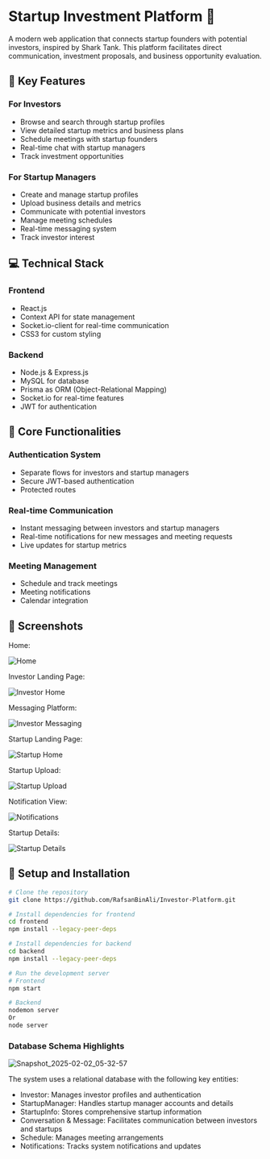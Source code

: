 
# Startup Investment Platform 🚀

A modern web application that connects startup founders with potential investors, inspired by Shark Tank. This platform facilitates direct communication, investment proposals, and business opportunity evaluation.

## 🌟 Key Features

### For Investors
- Browse and search through startup profiles
- View detailed startup metrics and business plans
- Schedule meetings with startup founders
- Real-time chat with startup managers
- Track investment opportunities

### For Startup Managers
- Create and manage startup profiles
- Upload business details and metrics
- Communicate with potential investors
- Manage meeting schedules
- Real-time messaging system
- Track investor interest

## 💻 Technical Stack

### Frontend
- React.js
- Context API for state management
- Socket.io-client for real-time communication
- CSS3 for custom styling

### Backend
- Node.js & Express.js
- MySQL for database
- Prisma as ORM (Object-Relational Mapping)
- Socket.io for real-time features
- JWT for authentication
  

## 🔧 Core Functionalities

### Authentication System
- Separate flows for investors and startup managers
- Secure JWT-based authentication
- Protected routes

### Real-time Communication
- Instant messaging between investors and startup managers
- Real-time notifications for new messages and meeting requests
- Live updates for startup metrics

### Meeting Management
- Schedule and track meetings
- Meeting notifications
- Calendar integration

## 📱 Screenshots

Home: 

![Home](https://github.com/user-attachments/assets/1f5040e9-ed5f-4111-a281-75d1d9604b3c)

Investor Landing Page:

![Investor Home](https://github.com/user-attachments/assets/e197bde4-438d-4d6f-a45f-c6ceac791833)

Messaging Platform:

![Investor Messaging](https://github.com/user-attachments/assets/ccd317d5-6857-4e9f-8872-1a5e91951826)

Startup Landing Page:

![Startup Home](https://github.com/user-attachments/assets/4cd8eda1-9cb4-45a1-9a78-642ced1db27e)

Startup Upload:

![Startup Upload](https://github.com/user-attachments/assets/1c69b39d-2d49-468d-98c9-60d67d2b6274)

Notification View:

![Notifications](https://github.com/user-attachments/assets/e5186d98-1a23-476b-b603-4ed0e5045adb)

Startup Details:

![Startup Details ](https://github.com/user-attachments/assets/ce97ac16-89fc-45b5-baf9-7ba53939a729)




## 🚀 Setup and Installation

```bash
# Clone the repository
git clone https://github.com/RafsanBinAli/Investor-Platform.git

# Install dependencies for frontend
cd frontend
npm install --legacy-peer-deps

# Install dependencies for backend
cd backend
npm install --legacy-peer-deps

# Run the development server
# Frontend
npm start

# Backend
nodemon server
Or
node server

```

### Database Schema Highlights


![Snapshot_2025-02-02_05-32-57](https://github.com/user-attachments/assets/1f80f0e0-5c99-4df9-8902-7c5f8e85e56a)



The system uses a relational database with the following key entities:
- Investor: Manages investor profiles and authentication
- StartupManager: Handles startup manager accounts and details
- StartupInfo: Stores comprehensive startup information
- Conversation & Message: Facilitates communication between investors and startups
- Schedule: Manages meeting arrangements
- Notifications: Tracks system notifications and updates


